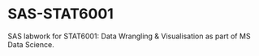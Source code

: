 # SAS-STAT6001

SAS labwork for STAT6001: Data Wrangling & Visualisation as part of MS Data Science.
